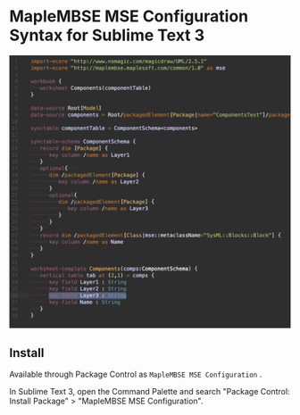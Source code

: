 # MapleMBSE MSE Configuration Syntax for Sublime Text 3

![Syntax Highlighting Preview](docs/preview-afterglow-markdown.png)

## Install

Available through Package Control as `MapleMBSE MSE Configuration` .

In Sublime Text 3, open the Command Palette and search "Package Control: Install Package" > "MapleMBSE MSE Configuration".
